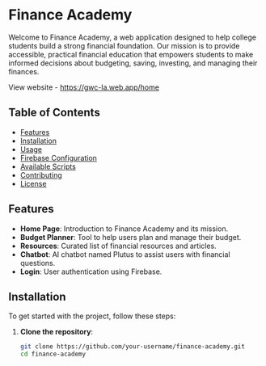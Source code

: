 # Finance Academy

Welcome to Finance Academy, a web application designed to help college students build a strong financial foundation. Our mission is to provide accessible, practical financial education that empowers students to make informed decisions about budgeting, saving, investing, and managing their finances.

View website - https://gwc-la.web.app/home

## Table of Contents

- [Features](#features)
- [Installation](#installation)
- [Usage](#usage)
- [Firebase Configuration](#firebase-configuration)
- [Available Scripts](#available-scripts)
- [Contributing](#contributing)
- [License](#license)

## Features

- **Home Page**: Introduction to Finance Academy and its mission.
- **Budget Planner**: Tool to help users plan and manage their budget.
- **Resources**: Curated list of financial resources and articles.
- **Chatbot**: AI chatbot named Plutus to assist users with financial questions.
- **Login**: User authentication using Firebase.

## Installation

To get started with the project, follow these steps:

1. **Clone the repository**:
   ```sh
   git clone https://github.com/your-username/finance-academy.git
   cd finance-academy

